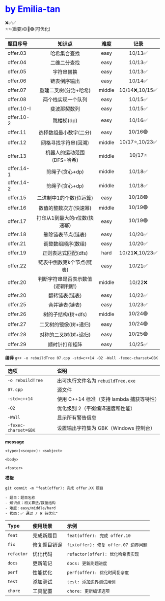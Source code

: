 <h1 style="color:blue;">by Emilia-tan</h1>

❌✅✅   
⭐⭐(重要)🟡🔴🟢(可优化)

|题目序号|知识点|难度|记录|
|:----|:--------:|:-----:|:--------:|
|offer.03|哈希集合查找|easy|10/13✅|
|offer.04|二维二分查找|easy|10/13✅|
|offer.05|字符串替换|easy|10/13✅|
|offer.06|链表倒序输出|easy|10/14✅|
|offer.07|重建二叉树(分治+哈希)|middle|10/14❌,10/15✅|
|offer.08|两个栈实现一个队列|easy|10/15✅|
|offer.10-I|斐波那契数列|easy|10/15✅|
|offer.10-2|跳楼梯(dp)|easy|10/16✅|
|offer.11|选择数组最小数字(二分)|easy|10/16🟢|
|offer.12|网格寻找字符串(回溯)|middle|10/17⭐,10/23✅|
|offer.13|机器人的运动范围(DFS+哈希)|middle|10/17⭐|
|offer.14-1|剪绳子(贪心+dp)|middle|10/18✅|
|offer.14-2|剪绳子(贪心+dp)|middle|10/18✅|
|offer.15|二进制中1的个数(位运算)|easy|10/18🟢|
|offer.16|数值的整数次方(快速幂)|middle|10/19🟢|
|offer.17|打印从1到最大的n位数(快速幂)|easy|10/19🟢|
|offer.18|删除链表节点(链表)|easy|10/20✅|
|offer.21|调整数组顺序(数组)|easy|10/20✅|
|offer.19|正则表达式匹配(dfs)|hard|10/21❌,10/23✅|
|offer.22|链表中倒数第k个节点(链表)|easy|10/21✅|
|offer.20|判断字符串是否表示数值(逻辑判断)|middle|10/22❌|
|offer.20|翻转链表(链表)|easy|10/22✅|
|offer.25|合并链表(链表)|easy|10/23✅|
|offer.26|树的子结构(树+dfs)|middle|10/24🟢|
|offer.27|二叉树的镜像(树+递归)|easy|10/24🟢|
|offer.28|对称的二叉树(树+递归)|easy|10/25🟢|
|offer.29|顺时针打印矩阵|easy|10/25✅|



**编译** 
`g++ -o rebuildTree 07.cpp -std=c++14 -O2 -Wall -fexec-charset=GBK`

|选项|说明|
|:---|:----|
|`-o rebuildTree`|出可执行文件名为 `rebuildTree.exe`|
|`07.cpp`|源文件|
|`-std=c++14`|使用 C++14 标准（支持 lambda 捕获等特性）|
|`-O2`|优化级别 2（平衡编译速度和性能）|
|`-Wall`|显示所有警告信息|
|`-fexec-charset=GBK`|设置输出字符集为 GBK（Windows 控制台）|


**message**
```
<type>(<scope>): <subject>

<body>

<footer>
```
**模板**
```
git commit -m "feat(offer): 完成 offer.XX 题目

- 题目：题目名称
- 知识点：相关算法/数据结构
- 难度：easy/middle/hard
- 状态：✅ 通过 / ❌ 待优化"
```
|Type|使用场景|示例|
|:----|:-----|:-----|
|`feat`|完成新题目|`feat(offer): 完成 offer.10`|
|`fix`|修复题目错误|`fix(offer): 修复 offer.07 边界问题`|
|`refactor`|优化代码|`refactor(offer): 优化哈希表实现`|
|`docs`|更新笔记|`docs: 更新刷题进度`|
|`perf`|性能优化|`perf(offer): 优化时间复杂度`|
|`test`|添加测试|`test: 添加边界测试用例`|
|`chore`|工具配置|`chore: 更新编译选项`|
